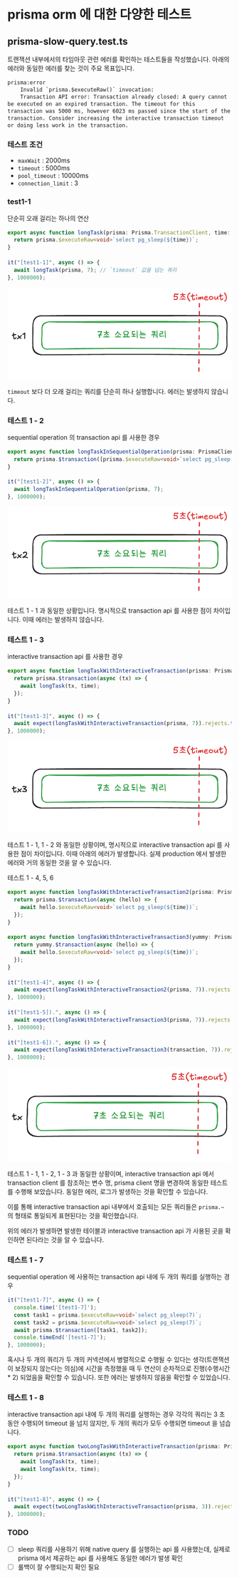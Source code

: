 # prisma orm 에 대한 다양한 테스트

## prisma-slow-query.test.ts

트랜잭션 내부에서의 타임아웃 관련 에러를 확인하는 테스트들을 작성했습니다.
아래의 에러와 동일한 에러를 찾는 것이 주요 목표입니다.

```shell
prisma:error 
    Invalid `prisma.$executeRaw()` invocation:
    Transaction API error: Transaction already closed: A query cannot be executed on an expired transaction. The timeout for this transaction was 5000 ms, however 6023 ms passed since the start of the transaction. Consider increasing the interactive transaction timeout or doing less work in the transaction.
```

### 테스트 조건

- `maxWait` : 2000ms
- `timeout` : 5000ms
- `pool_timeout` : 10000ms
- `connection_limit` : 3

### test1-1

단순히 오래 걸리는 하나의 연산

```ts
export async function longTask(prisma: Prisma.TransactionClient, time: number) {
  return prisma.$executeRaw<void>`select pg_sleep(${time})`;
}

it("[test1-1]", async () => {
  await longTask(prisma, 7); // `timeout` 값을 넘는 쿼리
}, 1000000);
```


![테스트1-1](https://github.com/yeop0740/examples/blob/prisma-transaction-api/orm/prisma/image/Pasted%20image%2020250621214432.png)

`timeout` 보다 더 오래 걸리는 쿼리를 단순히 하나 실행합니다. 에러는 발생하지 않습니다.

### 테스트 1 - 2

sequential operation 의 transaction api 를 사용한 경우

```ts
export async function longTaskInSequentialOperation(prisma: PrismaClient, time: number) {
  return prisma.$transaction([prisma.$executeRaw<void>`select pg_sleep(${time})`]);
}

it("[test1-2]", async () => {
  await longTaskInSequentialOperation(prisma, 7);
}, 1000000);
```

![테스트1-2](https://github.com/yeop0740/examples/blob/prisma-transaction-api/orm/prisma/image/Pasted%20image%2020250621214508.png)

테스트 1 - 1 과 동일한 상황입니다. 명시적으로 transaction api 를 사용한 점이 차이입니다. 이때 에러는 발생하지 않습니다.

### 테스트 1 - 3

interactive transaction api 를 사용한 경우

```ts
export async function longTaskWithInteractiveTransaction(prisma: PrismaClient, time: number) {
  return prisma.$transaction(async (tx) => {
    await longTask(tx, time);
  });
}

it("[test1-3]", async () => {
  await expect(longTaskWithInteractiveTransaction(prisma, 7)).rejects.toThrow('Invalid `prisma.$executeRaw()` invocation:\n\n\nTransaction API error: Transaction already closed: A query cannot be executed on an expired transaction.');
}, 1000000);
```

![테스트1-3](https://github.com/yeop0740/examples/blob/prisma-transaction-api/orm/prisma/image/Pasted%20image%2020250621214547.png)

테스트 1 - 1, 1 - 2 와 동일한 상황이며, 명시적으로 interactive transaction api 를 사용한 점이 차이입니다. 이때 아래의 에러가 발생합니다. 실제 production 에서 발생한 에러와 거의 동일한 것을 알 수 있습니다.

테스트 1 - 4, 5, 6

```ts
export async function longTaskWithInteractiveTransaction2(prisma: PrismaClient, time: number) {
  return prisma.$transaction(async (hello) => {
    await hello.$executeRaw<void>`select pg_sleep(${time})`;
  });
}

export async function longTaskWithInteractiveTransaction3(yummy: PrismaClient, time: number) {
  return yummy.$transaction(async (hello) => {
    await hello.$executeRaw<void>`select pg_sleep(${time})`;
  });
}

it("[test1-4]", async () => {
  await expect(longTaskWithInteractiveTransaction2(prisma, 7)).rejects.toThrow('Invalid `prisma.$executeRaw()` invocation:\n\n\nTransaction API error: Transaction already closed: A query cannot be executed on an expired transaction.');
}, 1000000);

it("[test1-5]).", async () => {
  await expect(longTaskWithInteractiveTransaction3(prisma, 7)).rejects.toThrow('Invalid `prisma.$executeRaw()` invocation:\n\n\nTransaction API error: Transaction already closed: A query cannot be executed on an expired transaction.');
}, 1000000);

it("[test1-6]).", async () => {
  await expect(longTaskWithInteractiveTransaction3(transaction, 7)).rejects.toThrow('Invalid `prisma.$executeRaw()` invocation:\n\n\nTransaction API error: Transaction already closed: A query cannot be executed on an expired transaction.');
}, 1000000);
```

![테스트1-4](https://github.com/yeop0740/examples/blob/prisma-transaction-api/orm/prisma/image/Pasted%20image%2020250621214633.png)

테스트 1 - 1, 1 - 2, 1 - 3 과 동일한 상황이며, interactive transaction api 에서 transaction client 를 참조하는 변수 명, prisma client 명을 변경하여 동일한 테스트를 수행해 보았습니다. 동일한 에러, 로그가 발생하는 것을 확인할 수 있습니다.

이를 통해 interactive transaction api 내부에서 호출되는 모든 쿼리들은 `prisma.~` 의 형태로 통일되게 표현된다는 것을 확인했습니다.

위의 에러가 발생하면 발생한 테이블과 interactive transaction api 가 사용된 곳을 확인하면 된다라는 것을 알 수 있습니다.

### 테스트 1 - 7

sequential operation 에 사용하는 transaction api 내에 두 개의 쿼리를 실행하는 경우

```ts
it("[test1-7]", async () => {
  console.time('[test1-7]');
  const task1 = prisma.$executeRaw<void>`select pg_sleep(7)`;
  const task2 = prisma.$executeRaw<void>`select pg_sleep(7)`;
  await prisma.$transaction([task1, task2]);
  console.timeEnd('[test1-7]');
}, 1000000);
```


혹시나 두 개의 쿼리가 두 개의 커넥션에서 병렬적으로 수행될 수 있다는 생각(트랜잭션이 보장되지 않는다는 의심)에 시간을 측정했을 때 두 연산이 순차적으로 진행(수행시간 * 2) 되었음을 확인할 수 있습니다. 또한 에러는 발생하지 않음을 확인할 수 있었습니다.

### 테스트 1 - 8

interactive transaction api 내에 두 개의 쿼리를 실행하는 경우
각각의 쿼리는 3 초 동안 수행되어 timeout 을 넘지 않지만, 두 개의 쿼리가 모두 수행되면 timeout 을 넘습니다.

```ts
export async function twoLongTaskWithInteractiveTransaction(prisma: PrismaClient, time: number) {
  return prisma.$transaction(async (tx) => {
    await longTask(tx, time);
    await longTask(tx, time);
  });
}

it("[test1-8]", async () => {
  await expect(twoLongTaskWithInteractiveTransaction(prisma, 3)).rejects.toThrow('Invalid `prisma.$executeRaw()` invocation:\n\n\nTransaction API error: Transaction already closed: A query cannot be executed on an expired transaction.');
}, 1000000);
```

### TODO

- [ ] sleep 쿼리를 사용하기 위해 native query 를 실행하는 api 를 사용했는데, 실제로 prisma 에서 제공하는 api 를 사용해도 동일한 에러가 발생 확인
- [ ] 롤백이 잘 수행되는지 확인 필요
